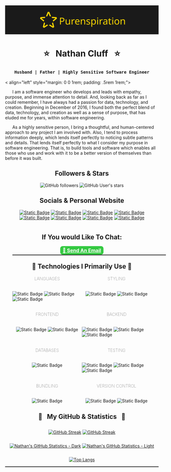 ![image](./Images/README-Banner_PureNSpiration.svg)

  <h1 align="center"> ⭐ &nbsp; Nathan Cluff &nbsp; ⭐ </h1>
  <h3 align="center">
  
  ```
  Husband | Father | Highly Sensitive Software Engineer
  ```

  </h3>

< align="left" style="margin: 0 0 1rem; padding: .5rem 1rem;">

&nbsp; &nbsp; &nbsp; I am a software engineer who develops and leads with empathy, purpose, and immense attention to detail. And, looking back as far as I could remember, I have always had a passion for data, technology, and creation. Beginning in December of 2016, I found both the perfect blend of data, technology, and creation as well as a sense of purpose, that has eluded me for years, within software engineering.

&nbsp; &nbsp; &nbsp; As a highly sensitive person, I bring a thoughtful, and human-centered approach to any project I am involved with. Also, I tend to process information deeply, which lends itself perfectly to noticing subtle patterns and details. That lends itself perfectly to what I consider my purpose in software engineering. That is, to build tools and software which enables all those who use and work with it to be a better version of themselves than before it was built.

<h2 align="center">Followers & Stars</h2>

<section align="center">

![GitHub followers](https://img.shields.io/github/followers/ncluff003?style=for-the-badge&logo=github&labelColor=%23181717&color=%2334C941)
![GitHub User's stars](https://img.shields.io/github/stars/ncluff003?style=for-the-badge&logo=github&labelColor=181717&color=34C941)

</section>

  <h2 align="center">Socials & Personal Website</h2>
  <section align="center">

[![Static Badge](https://img.shields.io/badge/ncluff003-Github?style=for-the-badge&logo=github&color=%23181717)](https://www.github.com/ncluff003)
[![Static Badge](https://custom-icon-badges.demolab.com/badge/LinkedIn-LinkedIn?style=for-the-badge&logo=linkedin-in&logoColor=FEFEFE&color=0047AB)](https://www.linkedin.com/in/ncluff003)
[![Static Badge](https://img.shields.io/badge/ncluff003-ncluff003?style=for-the-badge&logo=x&color=000000)](https://www.x.com/ncluff003)
[![Static Badge](https://img.shields.io/badge/ncluff003-ncluff003?style=for-the-badge&logo=instagram&color=%23FF0069)](https://www.instagram.com/ncluff003)
[![Static Badge](https://img.shields.io/badge/ncluff003-ncluff003?style=for-the-badge&logo=codepen&color=000000)](https://www.codepen.io/ncluff003)
[![Static Badge](https://img.shields.io/badge/ncluff003-ncluff003?style=for-the-badge&logo=leetcode&logoColor=FEFEFE&color=%23FFA116)](https://www.leetcode.com/u/ncluff003)
[![Static Badge](https://custom-icon-badges.demolab.com/badge/PureNSpiration.com-%231A1A1A?logo=purenspiration&logoColor=FFD700&style=for-the-badge&color=1A1A1A#gh-dark-mode-only)](https://www.purenspiration.com)
[![Static Badge](https://custom-icon-badges.demolab.com/badge/PureNSpiration.com-%231A1A1A?logo=purenspiration&logoColor=FFD700&style=for-the-badge&color=FEFEFE#gh-light-mode-only)](https://www.purenspiration.com)

</section>

  </section>
  <section style="width: 100%; display: flex; flex-flow: column nowrap; align-items: center;">
  <h2 style="center; align-self: center;">If You would Like To Chat:</h2>
    <a href='mailto:ncluff003@purenspiration.com' style="height: max-content; width: max-content; padding: .25rem .5rem; font-size: 1rem; border-radius: .5rem; border: none; background-color: #34C941; color: #FEFEFE; font-weight: bold;">
        📧 Send An Email
    </a>
  </section>

</section>

  <hr style="height: .08rem; width: 100%; margin: 0rem 1.5rem 1.5rem;">

<section align="left" style="padding: 0 1.5rem; display: flex; flex-flow: row wrap; border-bottom: .1rem solid #FEFEFE33">
  <h2 style="width: 100%; margin: 0; border-bottom: none; text-align: center;"> 🧰 Technologies I Primarily Use 🧰 </h2>
  <article style="width: 50%; display:flex; flex-flow: column nowrap; align-items: center;">
    <h4 style="font-weight: lighter;">LANGUAGES</h4>

![Static Badge](https://img.shields.io/badge/Typescript-TypeScript?style=for-the-badge&logo=typescript&logoColor=%23FEFEFE&color=%233178C6)
![Static Badge](https://img.shields.io/badge/JavaScript-JavaScript?style=for-the-badge&logo=javascript&logoColor=%23333333&color=%23F7DF1E)
![Static Badge](https://img.shields.io/badge/HTML5-HTML5?style=for-the-badge&logo=html5&logoColor=%23FEFEFE&color=%23E34F26)

  </article>
  <article style="width: 50%; display:flex; flex-flow: column nowrap; align-items: center;">
    <h4 style="font-weight: lighter;">STYLING</h4>

![Static Badge](https://img.shields.io/badge/CSS3-CSS?style=for-the-badge&logo=CSS&logoColor=%23FEFEFE&color=%23663399)
![Static Badge](https://img.shields.io/badge/SCSS-SCSS?style=for-the-badge&logo=SASS&logoColor=%23FEFEFE&color=%23CC6699)

  </article>
  <article style="width: 50%; display:flex; flex-flow: column nowrap; align-items: center;">
    <h4 style="font-weight: lighter;">FRONTEND</h4>

![Static Badge](https://img.shields.io/badge/React-React?style=for-the-badge&logo=React&logoColor=%231a1a1a&color=%2361DAFB)
![Static Badge](https://img.shields.io/badge/Redux-Redux?style=for-the-badge&logo=Redux&logoColor=%23fefefe&color=%23764ABC)

  </article>
  <article style="width: 50%; display:flex; flex-flow: column nowrap; align-items: center;">
    <h4 style="font-weight: lighter;">BACKEND</h4>

![Static Badge](https://img.shields.io/badge/Node.js-Nodejs?style=for-the-badge&logo=nodedotjs&logoColor=%23fefefe&color=%23764ABC)
![Static Badge](https://img.shields.io/badge/Express-Express?style=for-the-badge&logo=express&logoColor=%23fefefe&color=%23000000)
![Static Badge](https://img.shields.io/badge/Pug-Pug?style=for-the-badge&logo=pug&logoColor=%23fefefe&color=%23A86454)

  </article>
  <article style="width: 50%; display:flex; flex-flow: column nowrap; align-items: center;">
    <h4 style="font-weight: lighter;">DATABASES</h4>

![Static Badge](https://img.shields.io/badge/MongoDB-MongoDB?style=for-the-badge&logo=mongodb&logoColor=%23fefefe&color=%2347A248)

  </article>
  
  <article style="width: 50%; display:flex; flex-flow: column nowrap; align-items: center;">
    <h4 style="font-weight: lighter;">TESTING</h4>

![Static Badge](https://img.shields.io/badge/Jest-Jest?style=for-the-badge&logo=jest&logoColor=%23fefefe&color=%23C21325)
![Static Badge](https://img.shields.io/badge/Cypress-Cypress?style=for-the-badge&logo=cypress&logoColor=%23fefefe&color=%2369D3A7)
![Static Badge](https://img.shields.io/badge/Postman-Postman?style=for-the-badge&logo=postman&logoColor=%23fefefe&color=%23FF6C37)

  </article>
  <article style="width: 50%; display:flex; flex-flow: column nowrap; align-items: center;">
    <h4 style="font-weight: lighter;">BUNDLING</h4>
  
  ![Static Badge](https://img.shields.io/badge/Webpack-Webpack?style=for-the-badge&logo=webpack&logoColor=%231a1a1a&color=%238DD6F9)

  </article>
  <article style="width: 50%; display:flex; flex-flow: column nowrap; align-items: center;">
    <h4 style="font-weight: lighter;">VERSION CONTROL</h4>

![Static Badge](https://img.shields.io/badge/Git-Git?style=for-the-badge&logo=git&logoColor=%23fefefe&color=%23F05032)
![Static Badge](https://img.shields.io/badge/GitHub-GitHub?style=for-the-badge&logo=github&logoColor=%23fefefe&color=%23181717)

  </article>
</section>

<!-- ------------------------------------------------ -->

<section>
  <h2 style="margin: .5rem 1rem 0rem; text-align: center; border-bottom: none; margin: 1rem 0 0"> 🌟 &nbsp; My GitHub & Statistics &nbsp; 🌟 </h2>
  <section style="display: flex; flex-flow: row wrap; justify-content: space-around; padding: 1rem .5rem 0;">

[![GitHub Streak](https://github-readme-streak-stats-eight.vercel.app/?user=ncluff003&theme=transparent&hide_border=true&date_format=j%20M%5B%20Y%5D&ring=B42F01&fire=FFD700&currStreakNum=FFD700&sideNums=FFD700&sideLabels=FEFEFE&currStreakLabel=FEFEFE&stroke=FEFEFE&dates=FEFEFE&width=100%#gh-dark-mode-only)](https://git.io/streak-stats)
[![GitHub Streak](https://github-readme-streak-stats-eight.vercel.app/?user=ncluff003&theme=transparent&hide_border=true&date_format=j%20M%5B%20Y%5D&ring=B42F01&fire=FFD700&currStreakNum=FFD700&sideNums=FFD700&sideLabels=FEFEFE&currStreakLabel=FEFEFE&stroke=FEFEFE&dates=FEFEFE&width=100%#gh-light-mode-only)](https://git.io/streak-stats)

[![Nathan's GitHub Statistics - Dark](https://github-readme-stats.vercel.app/api?username=ncluff003&theme=transparent&hide_border=true&title_color=FFD700&show_icons=true&icon_color=FFD700&text_color=FEFEFE&card_width=45%&ring_color=FFD700AA&show=reviews,discussions_started,discussions_answered,prs_merged,prs_merged_percentage#gh-dark-mode-only)]()
[![Nathan's GitHub Statistics - Light](https://github-readme-stats.vercel.app/api?username=ncluff003&theme=transparent&hide_border=true&title_color=FFD700&show_icons=true&icon_color=FFD700&text_color=1A1A1A&card_width=45%&ring_color=FFD700AA&show=reviews,discussions_started,discussions_answered,prs_merged,prs_merged_percentage#gh-light-mode-only)]()

[![Top Langs](https://github-readme-stats.vercel.app/api/top-langs/?username=ncluff003&layout=donut-vertical&theme=transparent&hide_border=true&text_color=FEFEFE&title_color=FFD700#gh-dark-mode-only)](https://github.com/ncluff003/github-readme-stats)

  </section>

  <hr style="height: .1rem; margin: 0">

</section>

<section style="display: flex; flex-flow: row wrap; justify-content: space-evenly; padding: 2rem 0em;">

 </section>
